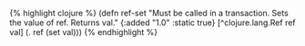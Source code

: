 {% highlight clojure %}
(defn ref-set
  "Must be called in a transaction. Sets the value of ref.
  Returns val."
  {:added "1.0"
   :static true}
  [^clojure.lang.Ref ref val]
    (. ref (set val)))
{% endhighlight %}

